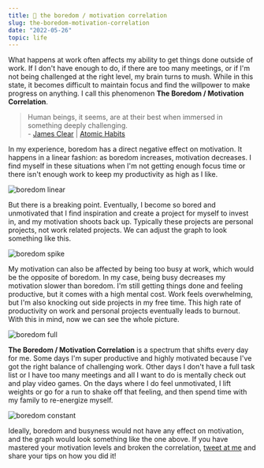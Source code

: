 ```yaml
---
title: 🥱 the boredom / motivation correlation
slug: the-boredom-motivation-correlation
date: "2022-05-26"
topic: life
---
```


What happens at work often affects my ability to get things done outside of work. If I don't have enough to do, if there are too many meetings, or if I'm not being challenged at the right level, my brain turns to mush. While in this state, it becomes difficult to maintain focus and find the willpower to make progress on anything. I call this phenomenon **The Boredom / Motivation Correlation**.

> Human beings, it seems, are at their best when immersed in something deeply challenging.  
> \- [James Clear][james-clear] | [Atomic Habits][atomic-habits]

In my experience, boredom has a direct negative effect on motivation. It happens in a linear fashion: as boredom increases, motivation decreases. I find myself in these situations when I'm not getting enough focus time or there isn't enough work to keep my productivity as high as I like.

![boredom linear][boredom-linear]

But there is a breaking point. Eventually, I become so bored and unmotivated that I find inspiration and create a project for myself to invest in, and my motivation shoots back up. Typically these projects are personal projects, not work related projects. We can adjust the graph to look something like this.

![boredom spike][boredom-spike]

My motivation can also be affected by being too busy at work, which would be the opposite of boredom. In my case, being busy decreases my motivation slower than boredom. I'm still getting things done and feeling productive, but it comes with a high mental cost. Work feels overwhelming, but I'm also knocking out side projects in my free time. This high rate of productivity on work and personal projects eventually leads to burnout. With this in mind, now we can see the whole picture.

![boredom full][boredom-full]

**The Boredom / Motivation Correlation** is a spectrum that shifts every day for me. Some days I'm super productive and highly motivated because I've got the right balance of challenging work. Other days I don't have a full task list or I have too many meetings and all I want to do is mentally check out and play video games. On the days where I do feel unmotivated, I lift weights or go for a run to shake off that feeling, and then spend time with my family to re-energize myself.

![boredom constant][boredom-constant]

Ideally, boredom and busyness would not have any effect on motivation, and the graph would look something like the one above. If you have mastered your motivation levels and broken the correlation, [tweet at me][twitter] and share your tips on how you did it!

[boredom-constant]: https://res.cloudinary.com/bradgarropy/image/upload/f_auto,q_auto/bradgarropy.com/posts/boredom-constant.jpg
[boredom-full]: https://res.cloudinary.com/bradgarropy/image/upload/f_auto,q_auto/bradgarropy.com/posts/boredom-full.jpg
[boredom-linear]: https://res.cloudinary.com/bradgarropy/image/upload/f_auto,q_auto/bradgarropy.com/posts/boredom-linear.jpg
[boredom-spike]: https://res.cloudinary.com/bradgarropy/image/upload/f_auto,q_auto/bradgarropy.com/posts/boredom-spike.jpg
[james-clear]: https://twitter.com/JamesClear
[atomic-habits]: https://www.amazon.com/Atomic-Habits-Proven-Build-Break/dp/0735211299?tag=bradgarropy00-20
[twitter]: https://twitter.com/bradgarropy
